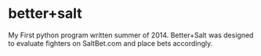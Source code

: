 # better+salt

My First python program written summer of 2014. Better+Salt was designed to evaluate fighters on SaltBet.com and place bets accordingly.

